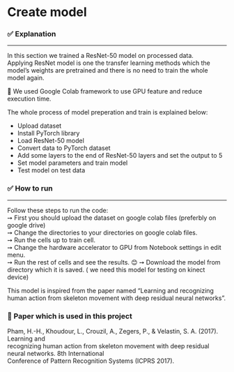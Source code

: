 <h1 class="code-line" data-line-start=0 data-line-end=1 ><a id="Create_model_0"></a>Create model</h1>
<h3 class="code-line" data-line-start=2 data-line-end=3 ><a id="_Explanation_2"></a>✅ Explanation</h3>
<hr>
<p class="has-line-data" data-line-start="5" data-line-end="7">In this section we trained a ResNet-50 model on processed data.<br>
Applying ResNet model is one the transfer learning methods which the model’s weights are pretrained and there is no need to train the whole model again.</p>
<p class="has-line-data" data-line-start="9" data-line-end="10">📌 We used Google Colab framework to use GPU feature and reduce execution time.</p>
<p class="has-line-data" data-line-start="11" data-line-end="12">The whole process of model preperation and train is explained below:</p>
<ul>
<li class="has-line-data" data-line-start="13" data-line-end="14">Upload dataset</li>
<li class="has-line-data" data-line-start="14" data-line-end="15">Install PyTorch library</li>
<li class="has-line-data" data-line-start="15" data-line-end="16">Load ResNet-50 model</li>
<li class="has-line-data" data-line-start="16" data-line-end="17">Convert data to PyTorch dataset</li>
<li class="has-line-data" data-line-start="17" data-line-end="18">Add some layers to the end of ResNet-50 layers and set the output to 5</li>
<li class="has-line-data" data-line-start="18" data-line-end="19">Set model parameters and train model</li>
<li class="has-line-data" data-line-start="19" data-line-end="21">Test model on test data</li>
</ul>
<h3 class="code-line" data-line-start=21 data-line-end=22 ><a id="__How_to_run_21"></a>✅  How to run</h3>
<hr>
<p class="has-line-data" data-line-start="24" data-line-end="30">Follow these steps to run the code:<br>
➙ First you should upload the dataset on google colab files (preferbly on google drive)<br>
➙ Change the directories to your directories on google colab files.<br>
➙ Run the cells up to train cell.<br>
➙ Change the hardware accelerator to GPU from Notebook settings in edit menu.<br>
➙ Run the rest of cells and see the results. 😊
➙ Download the model from directory which it is saved. ( we need this model for testing on kinect device)
</p>
<p class="has-line-data" data-line-start="32" data-line-end="33">This model is inspired from the paper named “Learning and recognizing human action from skeleton movement with deep residual neural networks”.</p>
<h3 class="code-line" data-line-start=34 data-line-end=35 ><a id="_Paper_which_is_used_in_this_project_34"></a>📝 Paper which is used in this project</h3>
<p class="has-line-data" data-line-start="35" data-line-end="38">Pham, H.-H., Khoudour, L., Crouzil, A., Zegers, P., &amp; Velastin, S. A. (2017). Learning and<br>
recognizing human action from skeleton movement with deep residual neural networks. 8th International<br>
Conference of Pattern Recognition Systems (ICPRS 2017).</p>
